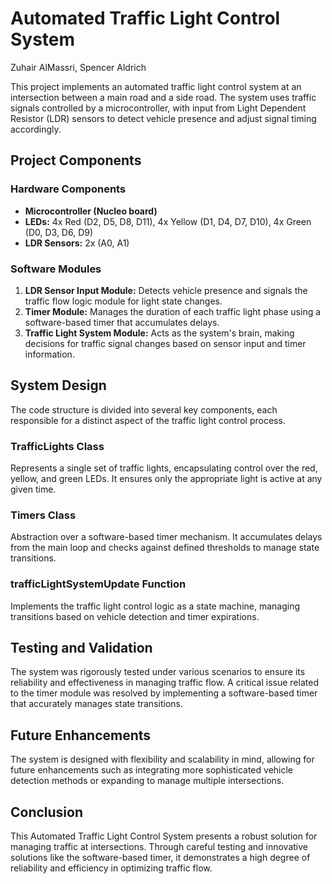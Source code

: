 # Automated Traffic Light Control System

Zuhair AlMassri, Spencer Aldrich

This project implements an automated traffic light control system at an intersection between a main road and a side road. The system uses traffic signals controlled by a microcontroller, with input from Light Dependent Resistor (LDR) sensors to detect vehicle presence and adjust signal timing accordingly.

## Project Components

### Hardware Components

- **Microcontroller (Nucleo board)**
- **LEDs:** 4x Red (D2, D5, D8, D11), 4x Yellow (D1, D4, D7, D10), 4x Green (D0, D3, D6, D9)
- **LDR Sensors:** 2x (A0, A1)

### Software Modules

1. **LDR Sensor Input Module:** Detects vehicle presence and signals the traffic flow logic module for light state changes.
2. **Timer Module:** Manages the duration of each traffic light phase using a software-based timer that accumulates delays.
3. **Traffic Light System Module:** Acts as the system's brain, making decisions for traffic signal changes based on sensor input and timer information.

## System Design

The code structure is divided into several key components, each responsible for a distinct aspect of the traffic light control process.

### TrafficLights Class

Represents a single set of traffic lights, encapsulating control over the red, yellow, and green LEDs. It ensures only the appropriate light is active at any given time.

### Timers Class

Abstraction over a software-based timer mechanism. It accumulates delays from the main loop and checks against defined thresholds to manage state transitions.

### trafficLightSystemUpdate Function

Implements the traffic light control logic as a state machine, managing transitions based on vehicle detection and timer expirations.

## Testing and Validation

The system was rigorously tested under various scenarios to ensure its reliability and effectiveness in managing traffic flow. A critical issue related to the timer module was resolved by implementing a software-based timer that accurately manages state transitions.

## Future Enhancements

The system is designed with flexibility and scalability in mind, allowing for future enhancements such as integrating more sophisticated vehicle detection methods or expanding to manage multiple intersections.

## Conclusion

This Automated Traffic Light Control System presents a robust solution for managing traffic at intersections. Through careful testing and innovative solutions like the software-based timer, it demonstrates a high degree of reliability and efficiency in optimizing traffic flow.
